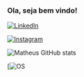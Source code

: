 ### Ola, seja bem vindo! 
[![LinkedIn](https://img.shields.io/badge/LinkedIn-0077B5?style=for-the-badge&logo=linkedin&logoColor=white)](https://www.linkedin.com/in/matheuscanutosouza/)

[![Instagram](https://img.shields.io/badge/Instagram-E4405F?style=for-the-badge&logo=instagram&logoColor=white)](https://www.instagram.com/canuto.m/)

![Matheus GitHub stats](https://github-readme-stats.vercel.app/api?username=matheuscanutosouza&show_icons=true&theme=transparent)

[![OS](https://img.shields.io/badge/Windows-0078D6?style=for-the-badge&logo=windows&logoColor=white)
